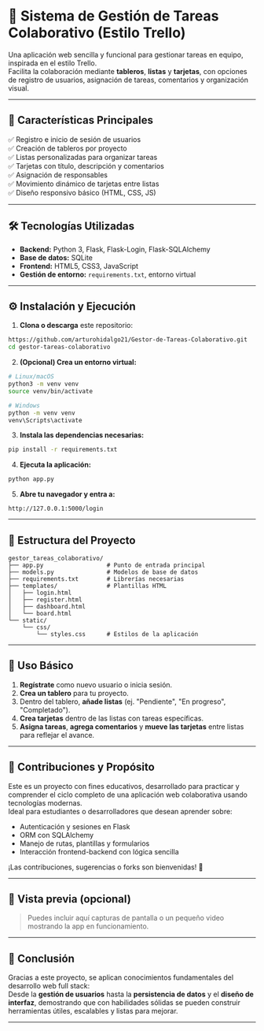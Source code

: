 # 🌟 Sistema de Gestión de Tareas Colaborativo (Estilo Trello)

Una aplicación web sencilla y funcional para gestionar tareas en equipo, inspirada en el estilo Trello.  
Facilita la colaboración mediante **tableros**, **listas** y **tarjetas**, con opciones de registro de usuarios, asignación de tareas, comentarios y organización visual.

---

## 🚀 Características Principales

✅ Registro e inicio de sesión de usuarios  
✅ Creación de tableros por proyecto  
✅ Listas personalizadas para organizar tareas  
✅ Tarjetas con título, descripción y comentarios  
✅ Asignación de responsables  
✅ Movimiento dinámico de tarjetas entre listas  
✅ Diseño responsivo básico (HTML, CSS, JS)

---

## 🛠️ Tecnologías Utilizadas

- **Backend:** Python 3, Flask, Flask-Login, Flask-SQLAlchemy  
- **Base de datos:** SQLite  
- **Frontend:** HTML5, CSS3, JavaScript  
- **Gestión de entorno:** `requirements.txt`, entorno virtual

---

## ⚙️ Instalación y Ejecución

1. **Clona o descarga** este repositorio:

```bash
https://github.com/arturohidalgo21/Gestor-de-Tareas-Colaborativo.git
cd gestor-tareas-colaborativo
```

2. **(Opcional) Crea un entorno virtual:**

```bash
# Linux/macOS
python3 -m venv venv
source venv/bin/activate

# Windows
python -m venv venv
venv\Scripts\activate
```

3. **Instala las dependencias necesarias:**

```bash
pip install -r requirements.txt
```

4. **Ejecuta la aplicación:**

```bash
python app.py
```

5. **Abre tu navegador y entra a:**

```
http://127.0.0.1:5000/login
```

---

## 🧩 Estructura del Proyecto

```
gestor_tareas_colaborativo/
├── app.py                  # Punto de entrada principal
├── models.py               # Modelos de base de datos
├── requirements.txt        # Librerías necesarias
├── templates/              # Plantillas HTML
│   ├── login.html
│   ├── register.html
│   ├── dashboard.html
│   └── board.html
└── static/
    └── css/
        └── styles.css      # Estilos de la aplicación
```

---

## 📝 Uso Básico

1. **Regístrate** como nuevo usuario o inicia sesión.  
2. **Crea un tablero** para tu proyecto.  
3. Dentro del tablero, **añade listas** (ej. "Pendiente", "En progreso", "Completado").  
4. **Crea tarjetas** dentro de las listas con tareas específicas.  
5. **Asigna tareas**, **agrega comentarios** y **mueve las tarjetas** entre listas para reflejar el avance.

---

## 🤝 Contribuciones y Propósito

Este es un proyecto con fines educativos, desarrollado para practicar y comprender el ciclo completo de una aplicación web colaborativa usando tecnologías modernas.  
Ideal para estudiantes o desarrolladores que desean aprender sobre:

- Autenticación y sesiones en Flask  
- ORM con SQLAlchemy  
- Manejo de rutas, plantillas y formularios  
- Interacción frontend-backend con lógica sencilla  

¡Las contribuciones, sugerencias o forks son bienvenidas! 🌱

---

## 📸 Vista previa (opcional)

> Puedes incluir aquí capturas de pantalla o un pequeño video mostrando la app en funcionamiento.

---

## 🧠 Conclusión

Gracias a este proyecto, se aplican conocimientos fundamentales del desarrollo web full stack:  
Desde la **gestión de usuarios** hasta la **persistencia de datos** y el **diseño de interfaz**, demostrando que con habilidades sólidas se pueden construir herramientas útiles, escalables y listas para mejorar.

---
